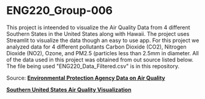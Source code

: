# ENG220_Group-006

This project is inteended to visualize the Air Quality Data from 4 different Southern States in the United States along with Hawaii. The project uses Streamlit to visualize the data though an easy to use app. For this project we analyzed data for 4 different pollutants Carbon Dioxide (CO2), Nitrogen Dioxide (NO2), Ozone, and PM2.5 (particles less than 2.5mm in diameter. All of the data used in this project was obtained from out source listed below. The file being used "ENG220_Data_Filtered.csv" is in this repository.


Source: **[Environmental Protection Agency Data on Air Quality](https://www.epa.gov/outdoor-air-quality-data/download-daily-data)**


**[Southern United States Air Quality Visualization](https://eng220-group-6-ppwdhmy8pb2mrc2oebbsks.streamlit.app/)**
